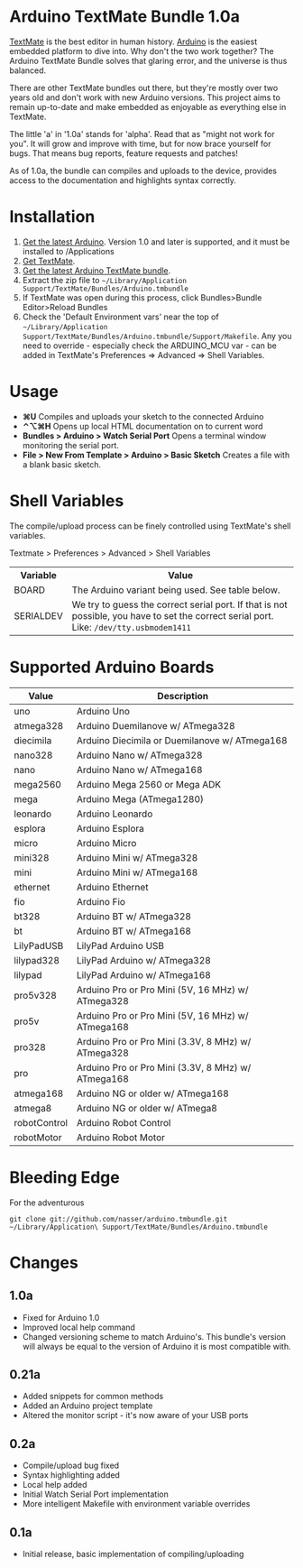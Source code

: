 Arduino TextMate Bundle 1.0a
============================
[TextMate](http://macromates.com) is the best editor in human history. [Arduino](http://arduino.cc) is the easiest embedded platform to dive into. Why don't the two work together? The Arduino TextMate Bundle solves that glaring error, and the universe is thus balanced.

There are other TextMate bundles out there, but they're mostly over two years old and don't work with new Arduino versions. This project aims to remain up-to-date and make embedded as enjoyable as everything else in TextMate.

The little 'a' in '1.0a' stands for 'alpha'. Read that as "might not work for you". It will grow and improve with time, but for now brace yourself for bugs. That means bug reports, feature requests and patches!

As of 1.0a, the bundle can compiles and uploads to the device, provides access to the documentation and highlights syntax correctly.

Installation
============
1. [Get the latest Arduino](http://arduino.cc/en/Guide/MacOSX). Version 1.0 and later is supported, and it must be installed to /Applications
2. [Get TextMate](http://macromates.com/).
3. [Get the latest Arduino TextMate bundle](https://github.com/nasser/arduino.tmbundle/zipball/v1.0a).
4. Extract the zip file to `~/Library/Application Support/TextMate/Bundles/Arduino.tmbundle`
5. If TextMate was open during this process, click Bundles>Bundle Editor>Reload Bundles
6. Check the 'Default Environment vars' near the top of `~/Library/Application Support/TextMate/Bundles/Arduino.tmbundle/Support/Makefile`.  Any you need to override - especially check the ARDUINO_MCU var - can be added in TextMate's Preferences => Advanced => Shell Variables.


Usage
=====
* **⌘U** Compiles and uploads your sketch to the connected Arduino
* **⌃⌥⌘H** Opens up local HTML documentation on to current word
* **Bundles > Arduino > Watch Serial Port** Opens a terminal window monitoring the serial port.
* **File > New From Template > Arduino > Basic Sketch** Creates a file with a blank basic sketch.

Shell Variables
===============
The compile/upload process can be finely controlled using TextMate's shell variables.

Textmate > Preferences > Advanced > Shell Variables

<table>
  <tr>
    <th>Variable</th>
    <th>Value</th>
  </tr>
  <tr>
    <td>BOARD</td>
    <td>The Arduino variant being used. See table below.</td>
  </tr>
  <tr>
	  <td>SERIALDEV</td>
	  <td>We try to guess the correct serial port. If that is not possible, you have to set the correct serial port. <br />Like: <code>/dev/tty.usbmodem1411</code></td>
  </tr>
</table>

Supported Arduino Boards
========================
Value | Description 
------|------------
uno          |Arduino Uno
atmega328    |Arduino Duemilanove w/ ATmega328
diecimila    |Arduino Diecimila or Duemilanove w/ ATmega168
nano328      |Arduino Nano w/ ATmega328
nano         |Arduino Nano w/ ATmega168
mega2560     |Arduino Mega 2560 or Mega ADK
mega         |Arduino Mega (ATmega1280)
leonardo     |Arduino Leonardo
esplora      |Arduino Esplora
micro        |Arduino Micro
mini328      |Arduino Mini w/ ATmega328
mini         |Arduino Mini w/ ATmega168
ethernet     |Arduino Ethernet
fio          |Arduino Fio
bt328        |Arduino BT w/ ATmega328
bt           |Arduino BT w/ ATmega168
LilyPadUSB   |LilyPad Arduino USB
lilypad328   |LilyPad Arduino w/ ATmega328
lilypad      |LilyPad Arduino w/ ATmega168
pro5v328     |Arduino Pro or Pro Mini (5V, 16 MHz) w/ ATmega328
pro5v        |Arduino Pro or Pro Mini (5V, 16 MHz) w/ ATmega168
pro328       |Arduino Pro or Pro Mini (3.3V, 8 MHz) w/ ATmega328
pro          |Arduino Pro or Pro Mini (3.3V, 8 MHz) w/ ATmega168
atmega168    |Arduino NG or older w/ ATmega168
atmega8      |Arduino NG or older w/ ATmega8
robotControl |Arduino Robot Control
robotMotor   |Arduino Robot Motor

Bleeding Edge
=============
For the adventurous

    git clone git://github.com/nasser/arduino.tmbundle.git ~/Library/Application\ Support/TextMate/Bundles/Arduino.tmbundle
    
Changes
=======
1.0a
----
* Fixed for Arduino 1.0
* Improved local help command
* Changed versioning scheme to match Arduino's. This bundle's version will always be equal to the version of Arduino it is most compatible with.

0.21a
----
* Added snippets for common methods
* Added an Arduino project template
* Altered the monitor script - it's now aware of your USB ports

0.2a
----
* Compile/upload bug fixed
* Syntax highlighting added
* Local help added
* Initial Watch Serial Port implementation
* More intelligent Makefile with environment variable overrides

0.1a
----
* Initial release, basic implementation of compiling/uploading